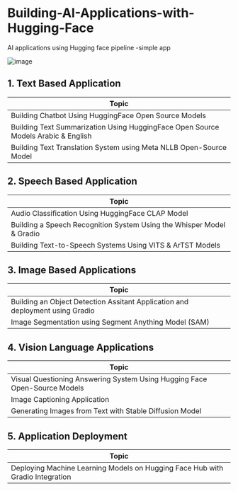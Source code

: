 # Building-AI-Applications-with-Hugging-Face
AI applications using Hugging face pipeline -simple app

![image](https://github.com/user-attachments/assets/5d2d13d1-aa29-4dae-899a-4aff587aaaff)




## 1. Text Based Application ##
|Topic|
|--------|
|Building Chatbot Using HuggingFace Open Source Models| 
|Building Text Summarization Using HuggingFace Open Source Models Arabic & English | 
|Building Text Translation System using Meta NLLB Open-Source Model| 



## 2. Speech Based Application ## 

|Topic|
|--------|
| Audio Classification Using HuggingFace CLAP Model |
|Building a Speech Recognition System Using the Whisper Model & Gradio  |
|Building Text-to-Speech Systems Using VITS & ArTST Models | 

## 3. Image Based Applications ## 
|Topic|
|--------|
|Building an Object Detection Assitant Application and deployment using Gradio|
|Image Segmentation using Segment Anything Model (SAM) | 

## 4. Vision Language Applications ##

|Topic|
|--------|
|Visual Questioning Answering System Using Hugging Face Open-Source Models |  
| Image Captioning Application |
|Generating Images from Text with Stable Diffusion Model |


## 5. Application Deployment ##

|Topic|
|--------|
|Deploying Machine Learning Models on Hugging Face Hub with Gradio Integration |  


